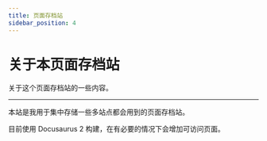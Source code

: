 ```yaml
---
title: 页面存档站
sidebar_position: 4
---
```


# 关于本页面存档站

关于这个页面存档站的一些内容。

---

本站是我用于集中存储一些多站点都会用到的页面存档站。

目前使用 Docusaurus 2 构建，在有必要的情况下会增加可访问页面。